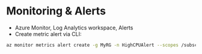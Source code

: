 
# Monitoring & Alerts

- Azure Monitor, Log Analytics workspace, Alerts
- Create metric alert via CLI:
```bash
az monitor metrics alert create -g MyRG -n HighCPUAlert --scopes /subscriptions/.../resourceGroups/MyRG/providers/Microsoft.Compute/virtualMachines/myVM --condition "avg Percentage CPU > 80"
